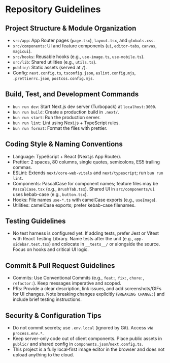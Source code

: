 # Repository Guidelines

## Project Structure & Module Organization

- `src/app`: App Router pages (`page.tsx`), `layout.tsx`, and `globals.css`.
- `src/components`: UI and feature components (`ui`, `editor-tabs`, `canvas`, `magicui`).
- `src/hooks`: Reusable hooks (e.g., `use-image.ts`, `use-mobile.ts`).
- `src/lib`: Shared utilities (e.g., `utils.ts`).
- `public/`: Static assets (served at `/`).
- Config: `next.config.ts`, `tsconfig.json`, `eslint.config.mjs`, `.prettierrc.json`, `postcss.config.mjs`.

## Build, Test, and Development Commands

- `bun run dev`: Start Next.js dev server (Turbopack) at `localhost:3000`.
- `bun run build`: Create a production build in `.next/`.
- `bun run start`: Run the production server.
- `bun run lint`: Lint using Next.js + TypeScript rules.
- `bun run format`: Format the files with prettier.

## Coding Style & Naming Conventions

- Language: TypeScript + React (Next.js App Router).
- Prettier: 2 spaces, 80 columns, single quotes, semicolons, ES5 trailing commas.
- ESLint: Extends `next/core-web-vitals` and `next/typescript`; run `bun run lint`.
- Components: PascalCase for component names; feature files may be `PascalCase.tsx` (e.g., `BrushTab.tsx`). Shared UI in `src/components/ui` uses kebab-case (e.g., `button.tsx`).
- Hooks: File names `use-*.ts` with camelCase exports (e.g., `useImage`).
- Utilities: camelCase exports; prefer kebab-case filenames.

## Testing Guidelines

- No test harness is configured yet. If adding tests, prefer Jest or Vitest with React Testing Library. Name tests after the unit (e.g., `app-sidebar.test.tsx`) and colocate in `__tests__/` or alongside the source. Focus on hooks and critical UI logic.

## Commit & Pull Request Guidelines

- Commits: Use Conventional Commits (e.g., `feat:`, `fix:`, `chore:`, `refactor:`). Keep messages imperative and scoped.
- PRs: Provide a clear description, link issues, and add screenshots/GIFs for UI changes. Note breaking changes explicitly (`BREAKING CHANGE:`) and include brief testing instructions.

## Security & Configuration Tips

- Do not commit secrets; use `.env.local` (ignored by Git). Access via `process.env.*`.
- Keep server-only code out of client components. Place public assets in `public/` and shared config in `components.json`/`next.config.ts`.
- This project is a fully local‑first image editor in the browser and does not upload anything to the cloud.
